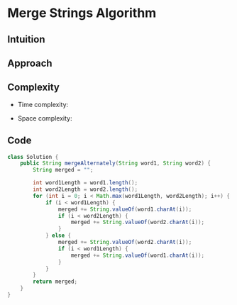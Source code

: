 # Merge Strings Algorithm

## Intuition
<!-- Describe your first thoughts on how to solve this problem. -->

## Approach
<!-- Describe your approach to solving the problem. -->

## Complexity
- Time complexity:
<!-- Add your time complexity here, e.g. $$O(n)$$ -->

- Space complexity:
<!-- Add your space complexity here, e.g. $$O(n)$$ -->

## Code
```java []
class Solution {
    public String mergeAlternately(String word1, String word2) {
        String merged = "";

        int word1Length = word1.length();
        int word2Length = word2.length();
        for (int i = 0; i < Math.max(word1Length, word2Length); i++) {
            if (i < word1Length) {
                merged += String.valueOf(word1.charAt(i));
                if (i < word2Length) {
                    merged += String.valueOf(word2.charAt(i));
                }
            } else {
                merged += String.valueOf(word2.charAt(i));
                if (i < word1Length) {
                    merged += String.valueOf(word1.charAt(i));
                }
            }
        }
        return merged;
    }
}
```